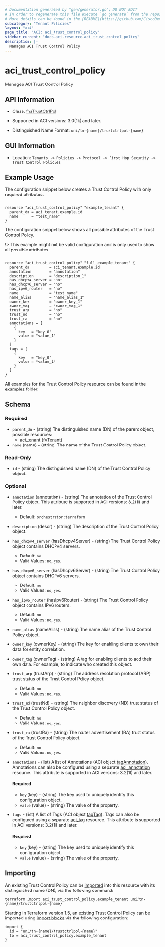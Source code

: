 ```yaml
---
# Documentation generated by "gen/generator.go"; DO NOT EDIT.
# In order to regenerate this file execute `go generate` from the repository root.
# More details can be found in the [README](https://github.com/CiscoDevNet/terraform-provider-aci/blob/master/README.md).
subcategory: "Tenant Policies"
layout: "aci"
page_title: "ACI: aci_trust_control_policy"
sidebar_current: "docs-aci-resource-aci_trust_control_policy"
description: |-
  Manages ACI Trust Control Policy
---
```


# aci_trust_control_policy #

Manages ACI Trust Control Policy



## API Information ##

* Class: [fhsTrustCtrlPol](https://pubhub.devnetcloud.com/media/model-doc-latest/docs/app/index.html#/objects/fhsTrustCtrlPol/overview)

* Supported in ACI versions: 3.0(1k) and later.

* Distinguished Name Format: `uni/tn-{name}/trustctrlpol-{name}`

## GUI Information ##

* Location: `Tenants -> Policies -> Protocol -> First Hop Security -> Trust Control Policies`

## Example Usage ##

The configuration snippet below creates a Trust Control Policy with only required attributes.

```hcl

resource "aci_trust_control_policy" "example_tenant" {
  parent_dn = aci_tenant.example.id
  name      = "test_name"
}

```
The configuration snippet below shows all possible attributes of the Trust Control Policy.

!> This example might not be valid configuration and is only used to show all possible attributes.

```hcl

resource "aci_trust_control_policy" "full_example_tenant" {
  parent_dn         = aci_tenant.example.id
  annotation        = "annotation"
  description       = "description_1"
  has_dhcpv4_server = "no"
  has_dhcpv6_server = "no"
  has_ipv6_router   = "no"
  name              = "test_name"
  name_alias        = "name_alias_1"
  owner_key         = "owner_key_1"
  owner_tag         = "owner_tag_1"
  trust_arp         = "no"
  trust_nd          = "no"
  trust_ra          = "no"
  annotations = [
    {
      key   = "key_0"
      value = "value_1"
    }
  ]
  tags = [
    {
      key   = "key_0"
      value = "value_1"
    }
  ]
}

```

All examples for the Trust Control Policy resource can be found in the [examples](https://github.com/CiscoDevNet/terraform-provider-aci/tree/master/examples/resources/aci_trust_control_policy) folder.

## Schema ##

### Required ###

* `parent_dn` - (string) The distinguished name (DN) of the parent object, possible resources:
  - [aci_tenant](https://registry.terraform.io/providers/CiscoDevNet/aci/latest/docs/resources/tenant) ([fvTenant](https://pubhub.devnetcloud.com/media/model-doc-latest/docs/app/index.html#/objects/fvTenant/overview))
* `name` (name) - (string) The name of the Trust Control Policy object.

### Read-Only ###

* `id` - (string) The distinguished name (DN) of the Trust Control Policy object.

### Optional ###

* `annotation` (annotation) - (string) The annotation of the Trust Control Policy object. This attribute is supported in ACI versions: 3.2(1l) and later.
  - Default: `orchestrator:terraform`
* `description` (descr) - (string) The description of the Trust Control Policy object.
* `has_dhcpv4_server` (hasDhcpv4Server) - (string) The Trust Control Policy object contains DHCPv4 servers.
  - Default: `no`
  - Valid Values: `no`, `yes`.
* `has_dhcpv6_server` (hasDhcpv6Server) - (string) The Trust Control Policy object contains DHCPv6 servers.
  - Default: `no`
  - Valid Values: `no`, `yes`.
* `has_ipv6_router` (hasIpv6Router) - (string) The Trust Control Policy object contains IPv6 routers.
  - Default: `no`
  - Valid Values: `no`, `yes`.
* `name_alias` (nameAlias) - (string) The name alias of the Trust Control Policy object.
* `owner_key` (ownerKey) - (string) The key for enabling clients to own their data for entity correlation.
* `owner_tag` (ownerTag) - (string) A tag for enabling clients to add their own data. For example, to indicate who created this object.
* `trust_arp` (trustArp) - (string) The address resolution protocol (ARP) trust status of the Trust Control Policy object.
  - Default: `no`
  - Valid Values: `no`, `yes`.
* `trust_nd` (trustNd) - (string) The neighbor discovery (ND) trust status of the Trust Control Policy object.
  - Default: `no`
  - Valid Values: `no`, `yes`.
* `trust_ra` (trustRa) - (string) The router advertisement (RA) trust status of the Trust Control Policy object.
  - Default: `no`
  - Valid Values: `no`, `yes`.
* `annotations` - (list) A list of Annotations (ACI object [tagAnnotation](https://pubhub.devnetcloud.com/media/model-doc-latest/docs/app/index.html#/objects/tagAnnotation/overview)). Annotations can also be configured using a separate [aci_annotation](https://registry.terraform.io/providers/CiscoDevNet/aci/latest/docs/resources/annotation) resource. This attribute is supported in ACI versions: 3.2(1l) and later.
  #### Required ####
  
    * `key` (key) - (string) The key used to uniquely identify this configuration object.
    * `value` (value) - (string) The value of the property.
* `tags` - (list) A list of Tags (ACI object [tagTag](https://pubhub.devnetcloud.com/media/model-doc-latest/docs/app/index.html#/objects/tagTag/overview)). Tags can also be configured using a separate [aci_tag](https://registry.terraform.io/providers/CiscoDevNet/aci/latest/docs/resources/tag) resource. This attribute is supported in ACI versions: 3.2(1l) and later.
  #### Required ####
  
    * `key` (key) - (string) The key used to uniquely identify this configuration object.
    * `value` (value) - (string) The value of the property.

## Importing

An existing Trust Control Policy can be [imported](https://www.terraform.io/docs/import/index.html) into this resource with its distinguished name (DN), via the following command:

```
terraform import aci_trust_control_policy.example_tenant uni/tn-{name}/trustctrlpol-{name}
```

Starting in Terraform version 1.5, an existing Trust Control Policy can be imported
using [import blocks](https://developer.hashicorp.com/terraform/language/import) via the following configuration:

```
import {
  id = "uni/tn-{name}/trustctrlpol-{name}"
  to = aci_trust_control_policy.example_tenant
}
```
